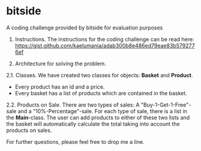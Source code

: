 # bitside
A coding challenge provided by bitside for evaluation purposes

1. Instructions.
The instructions for the coding challenge can be read here: https://gist.github.com/kaelumania/adab300b8e486ed79eae83b5792776ef

2. Architecture for solving the problem.

2.1. Classes.
We have created two classes for objects: **Basket** and **Product**.
- Every product has an id and a price.
- Every basket has a list of products which are contained in the basket.

2.2. Products on Sale.
There are two types of sales: A "Buy-1-Get-1-Free"-sale and a "10%-Percentage"-sale.
For each type of sale, there is a list in the **Main**-class.
The user can add products to either of these two lists and 
the basket will automatically calculate the total taking into account the products on sales.

For further questions, please feel free to drop me a line.

